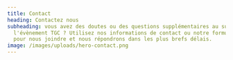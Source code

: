 ```yaml
---
title: Contact
heading: Contactez nous
subheading: vous avez des doutes ou des questions supplémentaires au sujet de
  l'évènement TGC ? Utilisez nos informations de contact ou notre formulaire
  pour nous joindre et nous répondrons dans les plus brefs délais.
image: /images/uploads/hero-contact.png
---
```

